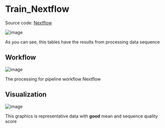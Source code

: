 # Train_Nextflow

Source code: [Nextflow](https://nextflowio-training-x8jwbqssqmo.ws-us120.gitpod.io/)

![image](https://github.com/user-attachments/assets/a287a6c8-f499-474e-a6b0-55c12a0b6513)

As you can see, this tables have the results from processing data sequence

## Workflow
![image](https://github.com/user-attachments/assets/8d6865b6-2375-4411-be83-d7d3c17aa1b2)

The processing for pipeline workflow Nextflow

## Visualization
![image](https://github.com/user-attachments/assets/3ae459ca-a452-4eb3-b6c4-0e65993a4383)

This graphics is representative data with **good** mean and sequence quality score
